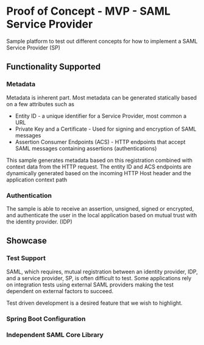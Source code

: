 # Proof of Concept - MVP - SAML Service Provider

Sample platform to test out different concepts 
for how to implement a SAML Service Provider (SP)

## Functionality Supported

### Metadata

Metadata is inherent part. Most metadata can be generated statically 
based on a few attributes such as

* Entity ID - a unique identifier for a Service Provider, most common a URL
* Private Key and a Certificate - Used for signing and encryption of SAML messages
* Assertion Consumer Endpoints (ACS) - HTTP endpoints that accept SAML messages 
containing assertions (authentications)

This sample generates metadata based on this registration combined with context data
from the HTTP request. The entity ID and ACS endpoints are dynamically generated 
based on the incoming HTTP Host header and the application context path

### Authentication

The sample is able to receive an assertion, unsigned, signed or encrypted, and authenticate 
the user in the local application based on mutual trust with the identity provider. (IDP) 

## Showcase

### Test Support

SAML, which requires, mutual registration between an identity provider, IDP, and a 
service provider, SP, is often difficult to test. Some applications rely on 
integration tests using external SAML providers making the test dependent on external factors to succeed.

Test driven development is a desired feature that we wish to highlight.

### Spring Boot Configuration

### Independent SAML Core Library
